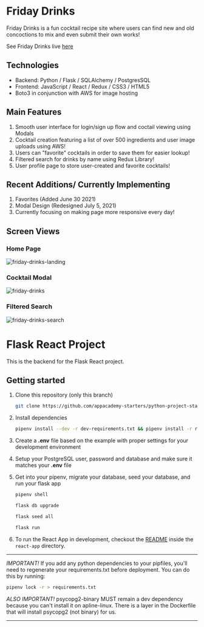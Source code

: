 # Friday Drinks
Friday Drinks is a fun cocktail recipe site where users can find new and old concoctions to mix and even submit their own works!

See Friday Drinks live [here](https://friday-drinks.herokuapp.com/)

## Technologies

* Backend: Python / Flask / SQLAlchemy / PostgresSQL
* Frontend: JavaScript / React / Redux / CSS3 / HTML5
* Boto3 in conjunction with AWS for image hosting 

## Main Features

1. Smooth user interface for login/sign up flow and coctail viewing using Modals
2. Cocktail creation featuring a list of over 500 ingredients and user image uploads using AWS!
3. Users can "favorite" cocktails in order to save them for easier lookup!
4. Filtered search for drinks by name using Redux Library!
5. User profile page to store user-created and favorite cocktails!

## Recent Additions/ Currently Implementing

1. Favorites (Added June 30 2021)
2. Modal Design (Redesigned July 5, 2021)
3. Currently focusing on making page more responsive every day!

## Screen Views

### Home Page
![friday-drinks-landing](https://user-images.githubusercontent.com/74819177/121685568-174cad80-ca8e-11eb-986a-88c486c3f0d5.png)

### Cocktail Modal
![friday-drinks](https://user-images.githubusercontent.com/74819177/121685696-406d3e00-ca8e-11eb-9066-0cc43766da3f.png)

### Filtered Search
![friday-drinks-search](https://user-images.githubusercontent.com/74819177/121686105-bffb0d00-ca8e-11eb-9906-e58072bfb809.png)


# Flask React Project

This is the backend for the Flask React project.

## Getting started

1. Clone this repository (only this branch)

   ```bash
   git clone https://github.com/appacademy-starters/python-project-starter.git
   ```

2. Install dependencies

      ```bash
      pipenv install --dev -r dev-requirements.txt && pipenv install -r requirements.txt
      ```

3. Create a **.env** file based on the example with proper settings for your
   development environment
4. Setup your PostgreSQL user, password and database and make sure it matches your **.env** file

5. Get into your pipenv, migrate your database, seed your database, and run your flask app

   ```bash
   pipenv shell
   ```

   ```bash
   flask db upgrade
   ```

   ```bash
   flask seed all
   ```

   ```bash
   flask run
   ```

6. To run the React App in development, checkout the [README](./react-app/README.md) inside the `react-app` directory.

***
*IMPORTANT!*
   If you add any python dependencies to your pipfiles, you'll need to regenerate your requirements.txt before deployment.
   You can do this by running:

   ```bash
   pipenv lock -r > requirements.txt
   ```

*ALSO IMPORTANT!*
   psycopg2-binary MUST remain a dev dependency because you can't install it on apline-linux.
   There is a layer in the Dockerfile that will install psycopg2 (not binary) for us.
***

